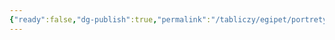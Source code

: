```yaml
---
{"ready":false,"dg-publish":true,"permalink":"/tabliczy/egipet/portrety-czariczy-hatshepsut/","dgPassFrontmatter":true}
---
```



